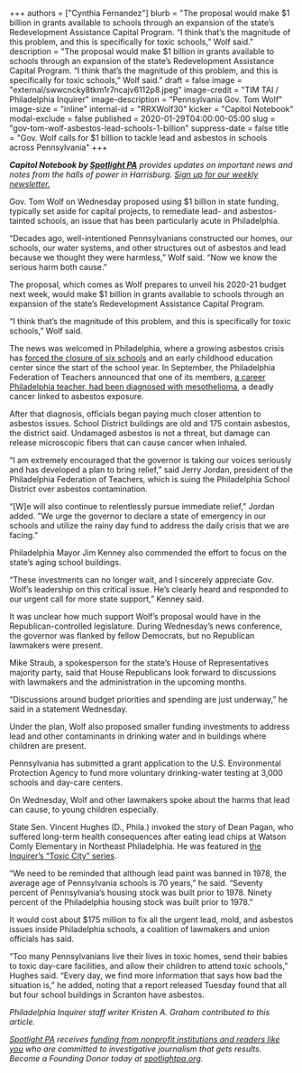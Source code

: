 +++
authors = ["Cynthia Fernandez"]
blurb = "The proposal would make $1 billion in grants available to schools through an expansion of the state’s Redevelopment Assistance Capital Program. “I think that’s the magnitude of this problem, and this is specifically for toxic schools,” Wolf said."
description = "The proposal would make $1 billion in grants available to schools through an expansion of the state’s Redevelopment Assistance Capital Program. “I think that’s the magnitude of this problem, and this is specifically for toxic schools,” Wolf said."
draft = false
image = "external/swwcncky8tkm1r7ncajv6112p8.jpeg"
image-credit = "TIM TAI / Philadelphia Inquirer"
image-description = "Pennsylvania Gov. Tom Wolf"
image-size = "inline"
internal-id = "RRXWolf30"
kicker = "Capitol Notebook"
modal-exclude = false
published = 2020-01-29T04:00:00-05:00
slug = "gov-tom-wolf-asbestos-lead-schools-1-billion"
suppress-date = false
title = "Gov. Wolf calls for $1 billion to tackle lead and asbestos in schools across Pennsylvania"
+++

***Capitol Notebook by [Spotlight PA](https://www.spotlightpa.org/)** provides updates on important news and notes from the halls of power in Harrisburg. [Sign up for our weekly newsletter.](https://www.spotlightpa.org/newsletters)*

Gov. Tom Wolf on Wednesday proposed using $1 billion in state funding, typically set aside for capital projects, to remediate lead- and asbestos-tainted schools, an issue that has been particularly acute in Philadelphia.

“Decades ago, well-intentioned Pennsylvanians constructed our homes, our schools, our water systems, and other structures out of asbestos and lead because we thought they were harmless,” Wolf said. “Now we know the serious harm both cause.”

The proposal, which comes as Wolf prepares to unveil his 2020-21 budget next week, would make $1 billion in grants available to schools through an expansion of the state’s Redevelopment Assistance Capital Program.

“I think that’s the magnitude of this problem, and this is specifically for toxic schools,” Wolf said.

The news was welcomed in Philadelphia, where a growing asbestos crisis has [forced the closure of six schools](https://web.archive.org/20200212145635/https://www.inquirer.com/news/asbestos-philadelphia-schools-environmental-crisis-carnell-mcclure-20191220.html) and an early childhood education center since the start of the school year. In September, the Philadelphia Federation of Teachers announced that one of its members, [a career Philadelphia teacher, had been diagnosed with mesothelioma](https://web.archive.org/20200408132103/https://www.inquirer.com/education/a/mesothelioma-philadelphia-school-district-lea-dirusso-cancer-20191121.html), a deadly cancer linked to asbestos exposure.

After that diagnosis, officials began paying much closer attention to asbestos issues. School District buildings are old and 175 contain asbestos, the district said. Undamaged asbestos is not a threat, but damage can release microscopic fibers that can cause cancer when inhaled.

“I am extremely encouraged that the governor is taking our voices seriously and has developed a plan to bring relief,” said Jerry Jordan, president of the Philadelphia Federation of Teachers, which is suing the Philadelphia School District over asbestos contamination.

“\[W]e will also continue to relentlessly pursue immediate relief," Jordan added. "We urge the governor to declare a state of emergency in our schools and utilize the rainy day fund to address the daily crisis that we are facing.”

Philadelphia Mayor Jim Kenney also commended the effort to focus on the state’s aging school buildings.

“These investments can no longer wait, and I sincerely appreciate Gov. Wolf’s leadership on this critical issue. He’s clearly heard and responded to our urgent call for more state support,” Kenney said.

It was unclear how much support Wolf’s proposal would have in the Republican-controlled legislature. During Wednesday’s news conference, the governor was flanked by fellow Democrats, but no Republican lawmakers were present.

Mike Straub, a spokesperson for the state’s House of Representatives majority party, said that House Republicans look forward to discussions with lawmakers and the administration in the upcoming months.

“Discussions around budget priorities and spending are just underway,” he said in a statement Wednesday.

Under the plan, Wolf also proposed smaller funding investments to address lead and other contaminants in drinking water and in buildings where children are present.

Pennsylvania has submitted a grant application to the U.S. Environmental Protection Agency to fund more voluntary drinking-water testing at 3,000 schools and day-care centers.

On Wednesday, Wolf and other lawmakers spoke about the harms that lead can cause, to young children especially.

State Sen. Vincent Hughes (D., Phila.) invoked the story of Dean Pagan, who suffered long-term health consequences after eating lead chips at Watson Comly Elementary in Northeast Philadelphia. He was featured in [the Inquirer’s “Toxic City” series](https://www.inquirer.com/news/inq/lead-paint-poison-children-asbestos-mold-schools-philadelphia-toxic-city-20180503.html).

“We need to be reminded that although lead paint was banned in 1978, the average age of Pennsylvania schools is 70 years,” he said. “Seventy percent of Pennsylvania’s housing stock was built prior to 1978. Ninety percent of the Philadelphia housing stock was built prior to 1978.”

It would cost about $175 million to fix all the urgent lead, mold, and asbestos issues inside Philadelphia schools, a coalition of lawmakers and union officials has said.

“Too many Pennsylvanians live their lives in toxic homes, send their babies to toxic day-care facilities, and allow their children to attend toxic schools,” Hughes said. “Every day, we find more information that says how bad the situation is,” he added, noting that a report released Tuesday found that all but four school buildings in Scranton have asbestos.

*Philadelphia Inquirer staff writer Kristen A. Graham contributed to this article.*

*[Spotlight PA](https://www.spotlightpa.org/) receives [funding from nonprofit institutions and readers like you](https://www.spotlightpa.org/support) who are committed to investigative journalism that gets results. Become a Founding Donor today at [spotlightpa.org](https://www.spotlightpa.org/).*
